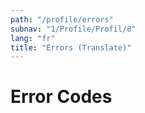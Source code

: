 ```yaml
---
path: "/profile/errors"
subnav: "1/Profile/Profil/8"
lang: "fr"
title: "Errors (Translate)"
---
```


<helmet>
<title> Profil - Errors (Translate)</title>
</helmet>

# Error Codes